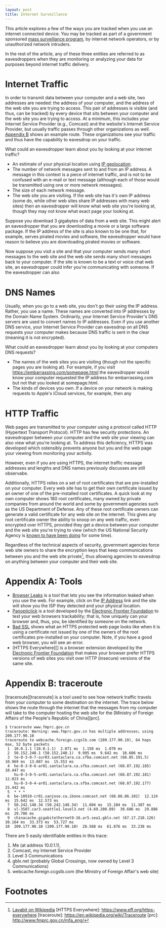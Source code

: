```yaml
---
layout: post
title: Internet Surveillance
---
```

This article explores a few of the ways you are tracked when you use an
internet connected device.
You may be tracked as part of a government sponsored [mass surveillance program][mass], by
internet network operators, or by unauthorized network intruders.

In the rest of the article, any of these three entities are referred to as eavesdroppers when
they are monitoring or analyzing your data for purposes beyond internet traffic delivery.

# Internet Traffic
In order to transmit data between your computer and a web site, two addresses are needed: the
address of your computer, and the address of the web site you are trying to access. This pair of addresses
is visible (and thus, can be tracked) by every device that sits between your computer and the web site you are trying
to access. At a minimum, this includes your Internet Service Provider (e.g., Comcast) and the website's Internet
Service Provider, but usually traffic passes through other organizations as well. [Appendix B](#appendix-b-traceroute) shows
an example route. These organizations see your traffic and thus have the capability to eavesdrop
on your traffic.

What could an eavesdropper learn about you by looking at your internet traffic?

* An estimate of your physical location using [IP geolocation][geo].
* The number of network messages sent to and from an IP address. A message in this context is a piece
of internet traffic, and is not to be confused with an e-mail or text message (although each of those would be transmitted
using one or more network messages).
* The size of each network message.
* The web site you are visiting. If the web site has it's own IP address (some do, while other web sites share IP addresses with many
web sites) then an eavesdropper will know what web site you're looking at, though they may not know what exact page your looking at.

Suppose you download 3 gigabytes of data from a web site. This might alert an eavesdropper that you are
downloading a movie or a large software package. If the IP address of the site
is also known to be one that, for example, serves pirated movies and software, the eavesdropper would have reason
to believe you are downloading pirated movies or software.

Now suppose you visit a site and that your computer sends many short messages to the web site and the
web site sends many short messages back to your computer. If the site is known to be a text or voice
chat web site, an eavesdropper could infer you're communicating with someone. If the eavesdropper can also


# DNS Names
Usually, when you go to a web site, you don't go their using the IP address. Rather, you use
a name. These names are converted into IP addresses by the Domain Name System. Ordinarily,
your Internet Service Provider's DNS servers are used to convert names to IP addresses. Even
if you use another DNS service, your Internet Service Provider can eavesdrop on all DNS requests
your computer makes because DNS traffic is sent in the clear (meaning it is not encrypted).

What could an eavesdropper learn about you by looking at your computers DNS requests?

* The names of the web sites you are visiting (though not the specific pages you are looking at). For example,
if you visit https://embarrassing.com/somepage.html the eavesdropper would know your computer requested
the IP address for embarrassing.com but not that you looked at somepage.html.
* The kinds of devices you own. If a device on your network is making requests to Apple's iCloud services, for example, then
any

# HTTP Traffic
Web pages are transmitted to your computer using a protocol called HTTP (Hypertext Transport Protocol). HTTP has few security protections.
An eavesdropper between your computer and the web site your viewing can also view what you're looking at. To address
this deficiency, HTTPS was developed which ostensibly prevents anyone but you and the web page your viewing from monitoring
your activity.

However, even if you are using HTTPS, the internet traffic message addresses and lengths and DNS names
previously discusses are still observabe.

Additionally, HTTPS relies on a set of root certificates that are pre-installed on your computer. Every web site
has to get their own certificate issued by an owner of one of the pre-installed root certificates. A quick look at my own
computer shows 180 root certificates, many owned by private companies from around the world and some by government
agencies such as the US Department of Defense. Any of these root certificate owners can generate a valid certificate
for any web site on the internet. This gives any root certificate owner the ability to snoop on any web traffic, even
encrypted over HTTPS, provided they get a device between your computer and the web site you're trying to view (which the
US National Security Agency is [known to have been doing][nsa] for some time).

Regardless of the technical aspects of security, governmant agencies force web site owners to share the
encryption keys that keep communications between you and the web site private[^lava], thus allowing agencies to
eavesdrop on anything between your computer and their web site.

# Appendix A: Tools

* [Browser Leaks][] is a tool that lets you see the information leaked when you use the web. For example, click on
the [IP Address][ip] link and the site will show you the ISP they detected and your physical location.
* [Panopticlick][] is a tool developed by the [Electronic Frontier Foundation][eff] to test your web browsers
trackability; that is, how uniquely can your browser and, thus, you, be identified by someone on the network.
* [Bad SSL][selfsigned] shows what an HTTPS protected web page looks like when it is using a certificate not
issued by one of the owners of the root certificates pre-installed on your computer. Note, if you have a good
web browser, you will see an error.
* [HTTPS Everywhere][] is a browser extension developed by the [Electronic Frontier Foundation][eff]
that makes your browser prefer HTTPS versions of web sites you visit over HTTP (insecure) versions of the same site.

# Appendix B: traceroute

[traceroute][traceroute] is a tool used to see how network traffic travels from your computer to some
destination on the internet. The trace below shows the route through the internet that the messages from my computer
will take to the computer hosting the web site for the [Ministry of Foreign Affairs of the People's Republic of China][prc].

    $ traceroute www.fmprc.gov.cn
    traceroute: Warning: www.fmprc.gov.cn has multiple addresses; using 209.177.90.10
    traceroute to webcache.foreign.ccgslb.com (209.177.90.10), 64 hops max, 52 byte packets
     1  10.0.1.1 (10.0.1.1)  2.071 ms  1.150 ms  1.070 ms
     2  50.152.240.1 (50.152.240.1)  9.995 ms  9.642 ms  10.606 ms
     3  te-0-3-0-7-sur03.santaclara.ca.sfba.comcast.net (68.85.191.5)  10.969 ms  13.087 ms  15.553 ms
     4  he-0-3-0-6-ar01.santaclara.ca.sfba.comcast.net (68.87.192.185)  10.447 ms
        hu-0-3-0-5-ar01.santaclara.ca.sfba.comcast.net (68.87.192.181)  12.023 ms
        hu-0-3-0-4-ar01.santaclara.ca.sfba.comcast.net (68.87.192.177)  25.442 ms
     5  * * *
     6  be-10910-cr01.sanjose.ca.ibone.comcast.net (68.86.86.102)  12.124 ms  15.642 ms  12.573 ms
     7  50.242.148.34 (50.242.148.34)  11.604 ms  15.104 ms  11.387 ms
     8  vl-3507.car3.seattle1.level3.net (4.69.200.89)  30.606 ms  29.886 ms  29.706 ms
     9  chinacache.gigabitethernet9-16.ar5.sea1.gblx.net (67.17.210.126)  30.164 ms  33.373 ms  53.727 ms
    10  209.177.90.10 (209.177.90.10)  28.568 ms  61.876 ms  33.238 ms

There are 5 easily identifiable entities in this trace:

1. Me (at address 10.0.1.1),
2. Comcast, my Internet Service Provider
3. Level 3 Communications
4. gblx.net (probably Global Crossings, now owned by Level 3 Communications)
5. webcache.foreign.ccgslb.com (the Ministry of Foreign Affair's web site)

# Footnotes

[mass]: https://en.wikipedia.org/wiki/Mass_surveillance_in_the_United_States
[geo]: https://en.wikipedia.org/wiki/Geolocation_software
[Browser Leaks]: https://www.browserleaks.com/
[ip]: https://www.browserleaks.com/whois
[Panopticlick]: https://panopticlick.eff.org/
[eff]: https://www.eff.org/
[nsa]: https://en.wikipedia.org/wiki/Room_641A
[selfsigned]: https://self-signed.badssl.com/
[^lava]: [Lavabit on Wikipedia](https://en.wikipedia.org/wiki/Lavabit)
[HTTPS Everywhere]: https://www.eff.org/https-everywhere
[traceroute]: https://en.wikipedia.org/wiki/Traceroute
[prc]: http://www.fmprc.gov.cn/mfa_eng/
